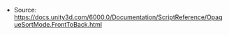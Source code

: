 * Source: https://docs.unity3d.com/6000.0/Documentation/ScriptReference/OpaqueSortMode.FrontToBack.html


